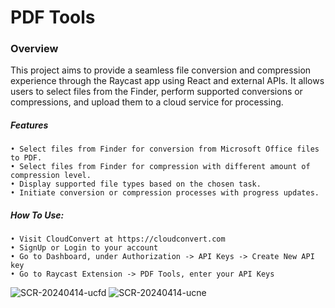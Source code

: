 # PDF Tools
### Overview
This project aims to provide a seamless file conversion and compression experience through the Raycast app using React and external APIs.
It allows users to select files from the Finder, perform supported conversions or compressions, and upload them to a cloud service for processing.
##### Features
	• Select files from Finder for conversion from Microsoft Office files to PDF.
	• Select files from Finder for compression with different amount of compression level.
	• Display supported file types based on the chosen task.
	• Initiate conversion or compression processes with progress updates.


##### How To Use:
    • Visit CloudConvert at https://cloudconvert.com
    • SignUp or Login to your account
    • Go to Dashboard, under Authorization -> API Keys -> Create New API key
    • Go to Raycast Extension -> PDF Tools, enter your API Keys  

![SCR-20240414-ucfd](https://github.com/eyalevy23/pdf-tools/assets/109224817/214bda6f-6e75-4517-8dbe-23ffffaaad9d)
![SCR-20240414-ucne](https://github.com/eyalevy23/pdf-tools/assets/109224817/2c6c4bfa-a510-4ce8-bbaf-20d001c72f6b)
